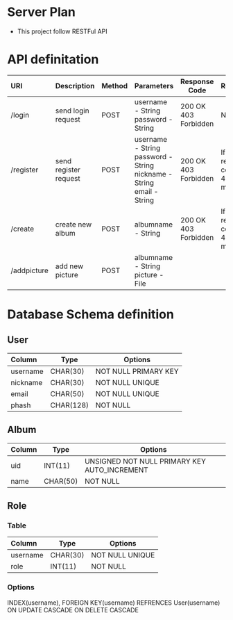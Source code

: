 # Server Plan
- This project follow RESTFul API

# API definitation
| URI         | Description | Method      | Parameters  | Response Code | Response |
| :---------- | ----------- | ----------- | ----------- | ------------- | -------- |
| /login | send login request | POST | username - String <br> password - String | 200 OK <br/> 403 Forbidden | None |
| /register | send register request | POST | username - String <br> password - String <br> nickname - String <br> email - String | 200 OK <br> 403 Forbidden | If response code is 403, fail message |
| /create | create new album | POST | albumname - String | 200 OK <br> 403 Forbidden | If response code is 403, fail message |
| /addpicture | add new picture | POST | albumname - String <br> picture - File <br> 

# Database Schema definition
## User
| Column      | Type        | Options               |
| :---------- | ----------- | --------------------- |
| username    | CHAR(30)    | NOT NULL PRIMARY KEY  |
| nickname    | CHAR(30)    | NOT NULL UNIQUE       |
| email       | CHAR(50)    | NOT NULL UNIQUE       |
| phash       | CHAR(128)   | NOT NULL              |

## Album
| Column      | Type        | Options                                      |
| :---------- | ----------- | -------------------------------------------- |
| uid         | INT(11)     | UNSIGNED NOT NULL PRIMARY KEY AUTO_INCREMENT |
| name        | CHAR(50)    | NOT NULL                                     |

## Role
### Table
| Column      | Type        | Options         |
| :---------- | ----------- | --------------- |
| username    | CHAR(30)    | NOT NULL UNIQUE |
| role        | INT(11)     | NOT NULL        |
### Options
INDEX(username),
FOREIGN KEY(username) REFRENCES User(username) ON UPDATE CASCADE ON DELETE CASCADE